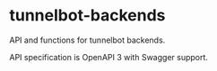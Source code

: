 # tunnelbot-backends
API and functions for tunnelbot backends.

API specification is OpenAPI 3 with Swagger support. 
